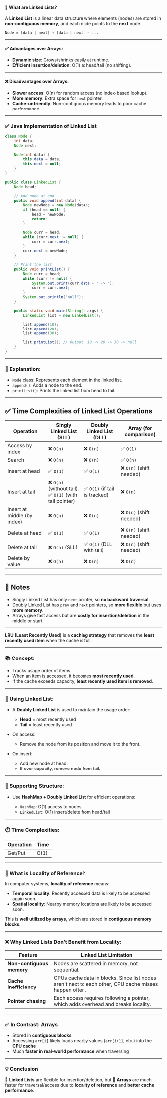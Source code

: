 #### 🔗 What are Linked Lists?

A **Linked List** is a linear data structure where elements (nodes) are stored in **non-contiguous memory**, and each node points to the **next** node.

```text
Node = [data | next] → [data | next] → ...
```

---

#### ✅ Advantages over Arrays:

* **Dynamic size**: Grows/shrinks easily at runtime.
* **Efficient insertion/deletion**: O(1) at head/tail (no shifting).

---

#### ❌ Disadvantages over Arrays:

* **Slower access**: O(n) for random access (no index-based lookup).
* **More memory**: Extra space for `next` pointer.
* **Cache-unfriendly**: Non-contiguous memory leads to poor cache performance.

---

### ✅ Java Implementation of Linked List

```java
class Node {
    int data;
    Node next;

    Node(int data) {
        this.data = data;
        this.next = null;
    }
}

public class LinkedList {
    Node head;

    // Add node at end
    public void append(int data) {
        Node newNode = new Node(data);
        if (head == null) {
            head = newNode;
            return;
        }

        Node curr = head;
        while (curr.next != null) {
            curr = curr.next;
        }
        curr.next = newNode;
    }

    // Print the list
    public void printList() {
        Node curr = head;
        while (curr != null) {
            System.out.print(curr.data + " -> ");
            curr = curr.next;
        }
        System.out.println("null");
    }

    public static void main(String[] args) {
        LinkedList list = new LinkedList();

        list.append(10);
        list.append(20);
        list.append(30);

        list.printList(); // Output: 10 -> 20 -> 30 -> null
    }
}
```

---

### 🧠 Explanation:

* `Node` class: Represents each element in the linked list.
* `append()`: Adds a node to the end.
* `printList()`: Prints the linked list from head to tail.

---

## ✅ Time Complexities of Linked List Operations

| Operation                   | Singly Linked List (SLL)                                  | Doubly Linked List (DLL)      | Array (for comparison)  |
| --------------------------- | --------------------------------------------------------- | ----------------------------- | ----------------------- |
| Access by index             | ❌ `O(n)`                                                  | ❌ `O(n)`                      | ✅ `O(1)`                |
| Search                      | ❌ `O(n)`                                                  | ❌ `O(n)`                      | ✅ `O(n)`                |
| Insert at head              | ✅ `O(1)`                                                  | ✅ `O(1)`                      | ❌ `O(n)` (shift needed) |
| Insert at tail              | ❌ `O(n)` (without tail)  <br>✅ `O(1)` (with tail pointer) | ✅ `O(1)` (if tail is tracked) | ❌ `O(n)`                |
| Insert at middle (by index) | ❌ `O(n)`                                                  | ❌ `O(n)`                      | ❌ `O(n)` (shift needed) |
| Delete at head              | ✅ `O(1)`                                                  | ✅ `O(1)`                      | ❌ `O(n)` (shift needed) |
| Delete at tail              | ❌ `O(n)` (SLL)                                            | ✅ `O(1)` (DLL with tail)      | ❌ `O(n)` (shift needed) |
| Delete by value             | ❌ `O(n)`                                                  | ❌ `O(n)`                      | ❌ `O(n)`                |

---

## 📌 Notes

* Singly Linked List has only `next` pointer, so **no backward traversal**.
* Doubly Linked List has `prev` and `next` pointers, so **more flexible** but uses **more memory**.
* Arrays give fast access but are **costly for insertion/deletion** in the middle or start.

---

**LRU (Least Recently Used)** is a **caching strategy** that removes the **least recently used item** when the cache is full.

---

### 📚 Concept:

* Tracks usage order of items.
* When an item is accessed, it becomes **most recently used**.
* If the cache exceeds capacity, **least recently used item is removed**.

---

### 🧱 Using Linked List:

* A **Doubly Linked List** is used to maintain the usage order:

  * **Head** = most recently used
  * **Tail** = least recently used
* On access:

  * Remove the node from its position and move it to the front.
* On insert:

  * Add new node at head.
  * If over capacity, remove node from tail.

---

### 🔧 Supporting Structure:

* Use **HashMap + Doubly Linked List** for efficient operations:

  * `HashMap`: O(1) access to nodes
  * `LinkedList`: O(1) insert/delete from head/tail

---

### ⏱️ Time Complexities:

| Operation | Time |
| --------- | ---- |
| Get/Put   | O(1) |

---

### 📌 What is Locality of Reference?

In computer systems, **locality of reference** means:

* **Temporal locality**: Recently accessed data is likely to be accessed again soon.
* **Spatial locality**: Nearby memory locations are likely to be accessed soon.

This is **well utilized by arrays**, which are stored in **contiguous memory blocks**.

---

### ❌ Why Linked Lists Don’t Benefit from Locality:

| Feature                   | Linked List Limitation                                                                                |
| ------------------------- | ----------------------------------------------------------------------------------------------------- |
| **Non-contiguous memory** | Nodes are scattered in memory, not sequential.                                                        |
| **Cache inefficiency**    | CPUs cache data in blocks. Since list nodes aren't next to each other, CPU cache misses happen often. |
| **Pointer chasing**       | Each access requires following a pointer, which adds overhead and breaks locality.                    |

---

### ✅ In Contrast: Arrays

* Stored in **contiguous blocks**
* Accessing `arr[i]` likely loads nearby values (`arr[i+1]`, etc.) into the **CPU cache**
* Much **faster in real-world performance** when traversing

---

### 💡 Conclusion

🔹 **Linked Lists** are flexible for insertion/deletion,
but
🔹 **Arrays** are much faster for traversal/access due to **locality of reference** and **better cache performance**.
